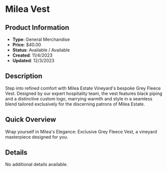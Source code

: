 # Milea Vest

## Product Information
- **Type**: General Merchandise
- **Price**: $40.00
- **Status**: Available / Available
- **Created**: 11/4/2023
- **Updated**: 12/3/2023

## Description
<p>Step into refined comfort with Milea Estate Vineyard's bespoke Grey Fleece Vest. Designed by our expert hospitality team, the vest features black piping and a distinctive custom logo, marrying warmth and style in a seamless blend tailored exclusively for the discerning patrons of Milea Estate.</p>

## Quick Overview
Wrap yourself in Milea's Elegance: Exclusive Grey Fleece Vest, a vineyard masterpiece designed for you.

## Details
No additional details available.
